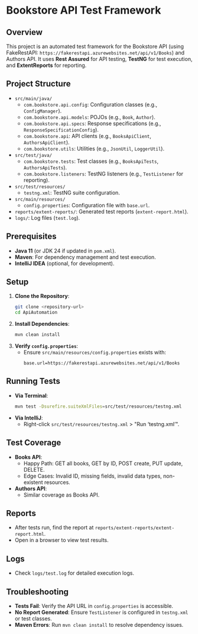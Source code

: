 # Bookstore API Test Framework

## Overview
This project is an automated test framework for the Bookstore API (using FakeRestAPI: `https://fakerestapi.azurewebsites.net/api/v1/Books`) and Authors API. It uses **Rest Assured** for API testing, **TestNG** for test execution, and **ExtentReports** for reporting.

## Project Structure
- `src/main/java/`
  - `com.bookstore.api.config`: Configuration classes (e.g., `ConfigManager`).
  - `com.bookstore.api.models`: POJOs (e.g., `Book`, `Author`).
  - `com.bookstore.api.specs`: Response specifications (e.g., `ResponseSpecificationConfig`).
  - `com.bookstore.api`: API clients (e.g., `BooksApiClient`, `AuthorsApiClient`).
  - `com.bookstore.utils`: Utilities (e.g., `JsonUtil`, `LoggerUtil`).
- `src/test/java/`
  - `com.bookstore.tests`: Test classes (e.g., `BooksApiTests`, `AuthorsApiTests`).
  - `com.bookstore.listeners`: TestNG listeners (e.g., `TestListener` for reporting).
- `src/test/resources/`
  - `testng.xml`: TestNG suite configuration.
- `src/main/resources/`
  - `config.properties`: Configuration file with `base.url`.
- `reports/extent-reports/`: Generated test reports (`extent-report.html`).
- `logs/`: Log files (`test.log`).

## Prerequisites
- **Java 11** (or JDK 24 if updated in `pom.xml`).
- **Maven**: For dependency management and test execution.
- **IntelliJ IDEA** (optional, for development).

## Setup
1. **Clone the Repository**:
   ```bash
   git clone <repository-url>
   cd ApiAutomation
   ```
2. **Install Dependencies**:
   ```bash
   mvn clean install
   ```
3. **Verify `config.properties`**:
   - Ensure `src/main/resources/config.properties` exists with:
     ```
     base.url=https://fakerestapi.azurewebsites.net/api/v1/Books
     ```

## Running Tests
- **Via Terminal**:
  ```bash
  mvn test -Dsurefire.suiteXmlFiles=src/test/resources/testng.xml
  ```
- **Via IntelliJ**:
  - Right-click `src/test/resources/testng.xml` > "Run ‘testng.xml’".

## Test Coverage
- **Books API**:
  - Happy Path: GET all books, GET by ID, POST create, PUT update, DELETE.
  - Edge Cases: Invalid ID, missing fields, invalid data types, non-existent resources.
- **Authors API**:
  - Similar coverage as Books API.

## Reports
- After tests run, find the report at `reports/extent-reports/extent-report.html`.
- Open in a browser to view test results.

## Logs
- Check `logs/test.log` for detailed execution logs.

## Troubleshooting
- **Tests Fail**: Verify the API URL in `config.properties` is accessible.
- **No Report Generated**: Ensure `TestListener` is configured in `testng.xml` or test classes.
- **Maven Errors**: Run `mvn clean install` to resolve dependency issues.